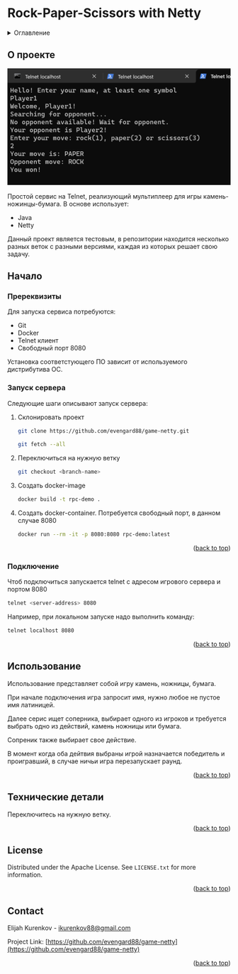 <a id="readme-top"></a>

# Rock-Paper-Scissors with Netty

<!-- TABLE OF CONTENTS -->
<details>
  <summary>Оглавление</summary>
  <ol>
    <li>
      <a href="#about-the-project">О проекте</a>
    </li>
    <li>
      <a href="#getting-started">Начало</a>
      <ul>
        <li><a href="#prerequisites">Пререквизиты</a></li>
        <li><a href="#start">Запуск сервера</a></li>
        <li><a href="#connect">Подключение</a></li>
      </ul>
    </li>
    <li><a href="#usage">Использование</a></li>
    <li><a href="#tech-details">Технические детали</a></li>
    <li><a href="#license">License</a></li>
    <li><a href="#contact">Contact</a></li>

  </ol>
</details>

## <a id="about-the-project"></a>О проекте

![Демо][product-screenshot]


Простой сервис на Telnet, реализующий мультиплеер для игры камень-ножинцы-бумага.
В основе использует:
* Java 
* Netty

Данный проект является тестовым, в репозитории находится несколько разных веток с разными версиями,
каждая из которых решает свою задачу.

<!-- GETTING STARTED -->
## <a id="getting-started"></a>Начало

### <a id="prerequisites"></a>Пререквизиты

Для запуска сервиса потребуются:
* Git
* Docker 
* Telnet клиент
* Свободный порт 8080

Установка соответстующего ПО зависит от используемого дистрибутива ОС.

### <a id="start"></a> Запуск сервера

Следующие шаги описывают запуск сервера:

1. Склонировать проект
   ```sh
   git clone https://github.com/evengard88/game-netty.git
   ```
   ```sh
   git fetch --all
   ```
2. Переключиться на нужную ветку
   ```sh
   git checkout <branch-name>
   ```
3. Создать docker-image
   ```sh
   docker build -t rpc-demo .
   ```
4. Создать docker-container. Потребуется свободный порт, в данном случае 8080
   ```sh
   docker run --rm -it -p 8080:8080 rpc-demo:latest
   ```
<p align="right">(<a href="#readme-top">back to top</a>)</p>

### <a id="connect"></a> Подключение

Чтоб подключиться запускается telnet с адресом игрового сервера и портом 8080

   ```sh
   telnet <server-address> 8080
   ```
   Например, при локальном запуске надо выполнить команду:

   ```sh
   telnet localhost 8080
   ```
   
<p align="right">(<a href="#readme-top">back to top</a>)</p>

## <a id="usage"></a>Использование

Использование представляет собой игру камень, ножницы, бумага.

При начале подключения игра запросит имя, нужно любое не пустое имя латиницей.

Далее серис ищет соперника, выбирает одного из игроков и требуется выбрать одно из действий, камень ножницы или бумага.

Сопреник также выбирает свое действие.

В момент когда оба дейтвия выбраны игрой назначается победитель и проигравший, в случае ничьи игра перезапускает раунд. 


<p align="right">(<a href="#readme-top">back to top</a>)</p>

## <a id="tech-details"/>Технические детали

Переключитесь на нужную ветку.

<p align="right">(<a href="#readme-top">back to top</a>)</p>


## License

Distributed under the Apache License. See `LICENSE.txt` for more information.

<p align="right">(<a href="#readme-top">back to top</a>)</p>


## Contact

Elijah Kurenkov - ikurenkov88@gmail.com

Project Link: [https://github.com/evengard88/game-netty](https://github.com/evengard88/game-netty)

<p align="right">(<a href="#readme-top">back to top</a>)</p>

[product-screenshot]: images/demo.png